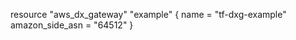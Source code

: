 resource "aws_dx_gateway" "example" {
  name            = "tf-dxg-example"
  amazon_side_asn = "64512"
}
